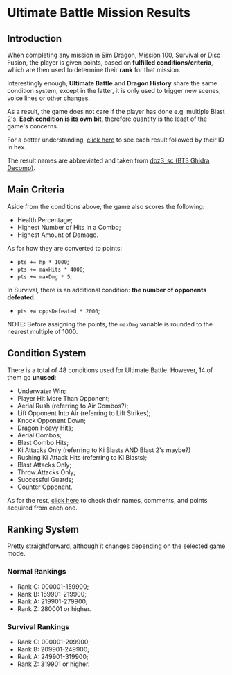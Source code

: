 # Ultimate Battle Mission Results
## Introduction
When completing any mission in Sim Dragon, Mission 100, Survival or Disc Fusion, 
the player is given points, based on **fulfilled conditions/criteria**, which are
then used to determine their **rank** for that mission.

Interestingly enough, **Ultimate Battle** and **Dragon History** share the same condition system,
except in the latter, it is only used to trigger new scenes, voice lines or other changes.

As a result, the game does not care if the player has done e.g. multiple Blast 2's.
**Each condition is its own bit**, therefore quantity is the least of the game's concerns.

For a better understanding, [click here](https://github.com/ViveTheModder/dbzbt3-research/blob/main/ult-battle/csv/result-ids.csv) to see each result followed by their ID in hex.

The result names are abbreviated and taken from [dbz3_sc (BT3 Ghidra Decomp)](https://github.com/HiroTex/dbz3_sc/blob/main/ghidra/slps_258.15.gzf).

## Main Criteria
Aside from the conditions above, the game also scores the following:
* Health Percentage;
* Highest Number of Hits in a Combo;
* Highest Amount of Damage.

As for how they are converted to points:
* ``pts += hp * 1000``;
* ``pts += maxHits * 4000``;
* ``pts += maxDmg * 5``;

In Survival, there is an additional condition: **the number of opponents defeated**.
* ``pts += oppsDefeated * 2000``;

NOTE: Before assigning the points, the ``maxDmg`` variable is rounded to the nearest multiple of 1000.
## Condition System
There is a total of 48 conditions used for Ultimate Battle. However, 14 of them go **unused**:
* Underwater Win;
* Player Hit More Than Opponent;
* Aerial Rush (referring to Air Combos?);
* Lift Opponent Into Air (referring to Lift Strikes);
* Knock Opponent Down;
* Dragon Heavy Hits;
* Aerial Combos;
* Blast Combo Hits;
* Ki Attacks Only (referring to Ki Blasts AND Blast 2's maybe?)
* Rushing Ki Attack Hits (referring to Ki Blasts);
* Blast Attacks Only;
* Throw Attacks Only;
* Successful Guards;
* Counter Opponent.

As for the rest, [click here](https://github.com/ViveTheModder/dbzbt3-research/blob/main/ult-battle/csv/result-list.csv) to check their names, comments, and points acquired from each one.
## Ranking System
Pretty straightforward, although it changes depending on the selected game mode.
### Normal Rankings
* Rank C: 000001-159900; 
* Rank B: 159901-219900; 
* Rank A: 219901-279900;
* Rank Z: 280001 or higher.
### Survival Rankings
* Rank C: 000001-209900; 
* Rank B: 209901-249900; 
* Rank A: 249901-319900;
* Rank Z: 319901 or higher.
